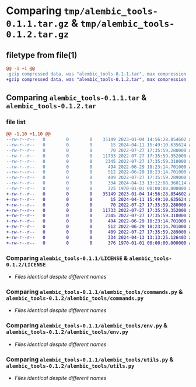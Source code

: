 # Comparing `tmp/alembic_tools-0.1.1.tar.gz` & `tmp/alembic_tools-0.1.2.tar.gz`

## filetype from file(1)

```diff
@@ -1 +1 @@
-gzip compressed data, was "alembic_tools-0.1.1.tar", max compression
+gzip compressed data, was "alembic_tools-0.1.2.tar", max compression
```

## Comparing `alembic_tools-0.1.1.tar` & `alembic_tools-0.1.2.tar`

### file list

```diff
@@ -1,10 +1,10 @@
--rw-r--r--   0        0        0    35149 2023-01-04 14:56:28.854602 alembic_tools-0.1.1/LICENSE
--rw-r--r--   0        0        0       15 2024-04-11 15:49:10.635624 alembic_tools-0.1.1/README.md
--rw-r--r--   0        0        0       70 2022-07-27 17:35:59.280000 alembic_tools-0.1.1/alembic_tools/__init__.py
--rw-r--r--   0        0        0    11733 2022-07-27 17:35:59.352000 alembic_tools-0.1.1/alembic_tools/commands.py
--rw-r--r--   0        0        0     2345 2022-07-27 17:35:59.310000 alembic_tools-0.1.1/alembic_tools/env.py
--rw-r--r--   0        0        0      494 2022-06-29 18:23:14.701000 alembic_tools-0.1.1/alembic_tools/script.py.mako
--rw-r--r--   0        0        0      512 2022-06-29 18:23:14.701000 alembic_tools-0.1.1/alembic_tools/utils.py
--rw-r--r--   0        0        0      409 2022-07-27 17:35:59.289000 alembic_tools-0.1.1/alembic_tools/version.py
--rw-r--r--   0        0        0      334 2024-04-13 13:12:08.360114 alembic_tools-0.1.1/pyproject.toml
--rw-r--r--   0        0        0      325 1970-01-01 00:00:00.000000 alembic_tools-0.1.1/PKG-INFO
+-rw-r--r--   0        0        0    35149 2023-01-04 14:56:28.854602 alembic_tools-0.1.2/LICENSE
+-rw-r--r--   0        0        0       15 2024-04-11 15:49:10.635624 alembic_tools-0.1.2/README.md
+-rw-r--r--   0        0        0       70 2022-07-27 17:35:59.280000 alembic_tools-0.1.2/alembic_tools/__init__.py
+-rw-r--r--   0        0        0    11733 2022-07-27 17:35:59.352000 alembic_tools-0.1.2/alembic_tools/commands.py
+-rw-r--r--   0        0        0     2345 2022-07-27 17:35:59.310000 alembic_tools-0.1.2/alembic_tools/env.py
+-rw-r--r--   0        0        0      494 2022-06-29 18:23:14.701000 alembic_tools-0.1.2/alembic_tools/script.py.mako
+-rw-r--r--   0        0        0      512 2022-06-29 18:23:14.701000 alembic_tools-0.1.2/alembic_tools/utils.py
+-rw-r--r--   0        0        0      409 2022-07-27 17:35:59.289000 alembic_tools-0.1.2/alembic_tools/version.py
+-rw-r--r--   0        0        0      334 2024-04-13 13:13:25.126403 alembic_tools-0.1.2/pyproject.toml
+-rw-r--r--   0        0        0      376 1970-01-01 00:00:00.000000 alembic_tools-0.1.2/PKG-INFO
```

### Comparing `alembic_tools-0.1.1/LICENSE` & `alembic_tools-0.1.2/LICENSE`

 * *Files identical despite different names*

### Comparing `alembic_tools-0.1.1/alembic_tools/commands.py` & `alembic_tools-0.1.2/alembic_tools/commands.py`

 * *Files identical despite different names*

### Comparing `alembic_tools-0.1.1/alembic_tools/env.py` & `alembic_tools-0.1.2/alembic_tools/env.py`

 * *Files identical despite different names*

### Comparing `alembic_tools-0.1.1/alembic_tools/utils.py` & `alembic_tools-0.1.2/alembic_tools/utils.py`

 * *Files identical despite different names*


